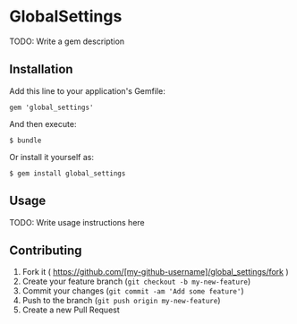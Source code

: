 # GlobalSettings

TODO: Write a gem description

## Installation

Add this line to your application's Gemfile:

    gem 'global_settings'

And then execute:

    $ bundle

Or install it yourself as:

    $ gem install global_settings

## Usage

TODO: Write usage instructions here

## Contributing

1. Fork it ( https://github.com/[my-github-username]/global_settings/fork )
2. Create your feature branch (`git checkout -b my-new-feature`)
3. Commit your changes (`git commit -am 'Add some feature'`)
4. Push to the branch (`git push origin my-new-feature`)
5. Create a new Pull Request
